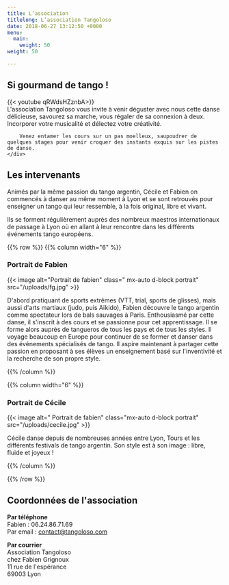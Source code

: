 ```yaml
---
title: L’association
titlelong: L’association Tangoloso
date: 2018-06-27 13:12:50 +0000
menu:
  main:
    weight: 50
weight: 50

---
```

## Si gourmand de tango !

<div class='row'>
<div class='col-md-7'>
{{< youtube qRWdsHZznbA>}}
</div>
<div class='col-md-5'>
L'association Tangoloso vous invite à venir déguster avec nous cette danse délicieuse, savourez sa marche, vous régaler de sa connexion à deux. Incorporer votre musicalité et délectez votre créativité.

    	Venez entamer les cours sur un pas moelleux, saupoudrer de quelques stages pour venir croquer des instants exquis sur les pistes de danse.
    </div>

</div>

## Les intervenants

Animés par la même passion du tango argentin, Cécile et Fabien on commencés à danser au même moment à Lyon et se sont retrouvés pour enseigner un tango qui leur ressemble, à la fois  original, libre et vivant.

Ils se forment régulièrement auprès des nombreux maestros internationaux de passage à Lyon où en allant à leur rencontre dans les différents événements tango européens.

{{% row %}}
{{% column width="6" %}}

### Portrait de Fabien

{{< image alt="Portrait de fabien" class=" mx-auto d-block portrait" src="/uploads/fg.jpg" >}}

D'abord pratiquant de sports extrêmes (VTT, trial, sports de glisses), mais aussi d'arts martiaux (judo, puis Aïkido), Fabien découvre le tango argentin comme spectateur lors de bals sauvages à Paris. Enthousiasmé par cette danse, il s'inscrit à des cours et se passionne pour cet apprentissage. Il se forme alors auprès de tangueros de tous les pays et de tous les styles. Il voyage beaucoup en Europe pour continuer de se former et danser dans des événements spécialisés de tango. Il aspire maintenant à partager cette passion en proposant à ses élèves un enseignement basé sur l'inventivité et la recherche de son propre style.

{{% /column %}}

{{% column width="6" %}}

### Portrait de Cécile

{{< image alt=" Portrait de fabien" class="mx-auto d-block portrait" src="/uploads/cecile.jpg" >}}

Cécile danse depuis de nombreuses années entre Lyon, Tours et les différents festivals de tango argentin. Son style est à son image :  libre, fluide et joyeux !

{{% /column %}}

{{% /row %}}

## Coordonnées de l'association

**Par téléphone**  
Fabien : 06.24.86.71.69  
Par email : contact@tangoloso.com

**Par courrier**  
Association Tangoloso  
chez Fabien Grignoux  
11 rue de l'espérance  
69003 Lyon